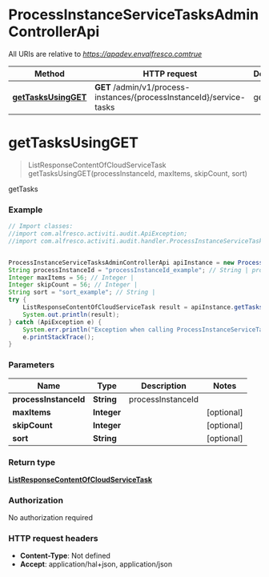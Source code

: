 # ProcessInstanceServiceTasksAdminControllerApi

All URIs are relative to *https://apadev.envalfresco.comtrue*

Method | HTTP request | Description
------------- | ------------- | -------------
[**getTasksUsingGET**](ProcessInstanceServiceTasksAdminControllerApi.md#getTasksUsingGET) | **GET** /admin/v1/process-instances/{processInstanceId}/service-tasks | getTasks


<a name="getTasksUsingGET"></a>
# **getTasksUsingGET**
> ListResponseContentOfCloudServiceTask getTasksUsingGET(processInstanceId, maxItems, skipCount, sort)

getTasks

### Example
```java
// Import classes:
//import com.alfresco.activiti.audit.ApiException;
//import com.alfresco.activiti.audit.handler.ProcessInstanceServiceTasksAdminControllerApi;


ProcessInstanceServiceTasksAdminControllerApi apiInstance = new ProcessInstanceServiceTasksAdminControllerApi();
String processInstanceId = "processInstanceId_example"; // String | processInstanceId
Integer maxItems = 56; // Integer | 
Integer skipCount = 56; // Integer | 
String sort = "sort_example"; // String | 
try {
    ListResponseContentOfCloudServiceTask result = apiInstance.getTasksUsingGET(processInstanceId, maxItems, skipCount, sort);
    System.out.println(result);
} catch (ApiException e) {
    System.err.println("Exception when calling ProcessInstanceServiceTasksAdminControllerApi#getTasksUsingGET");
    e.printStackTrace();
}
```

### Parameters

Name | Type | Description  | Notes
------------- | ------------- | ------------- | -------------
 **processInstanceId** | **String**| processInstanceId |
 **maxItems** | **Integer**|  | [optional]
 **skipCount** | **Integer**|  | [optional]
 **sort** | **String**|  | [optional]

### Return type

[**ListResponseContentOfCloudServiceTask**](ListResponseContentOfCloudServiceTask.md)

### Authorization

No authorization required

### HTTP request headers

 - **Content-Type**: Not defined
 - **Accept**: application/hal+json, application/json

